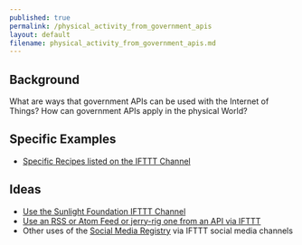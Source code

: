 ```yaml
---
published: true
permalink: /physical_activity_from_government_apis
layout: default
filename: physical_activity_from_government_apis.md
---
```


## Background

What are ways that government APIs can be used with the Internet of Things?  How can government APIs apply in the physical World?   

## Specific Examples 
* [Specific Recipes listed on the IFTTT Channel](https://ifttt.com/sunlightfoundation)

## Ideas 
* [Use the Sunlight Foundation IFTTT Channel](https://ifttt.com/sunlightfoundation)
* [Use an RSS or Atom Feed or jerry-rig one from an API via IFTTT](https://ifttt.com/feed)
* Other uses of the [Social Media Registry](http://registry.usa.gov) via IFTTT social media channels
